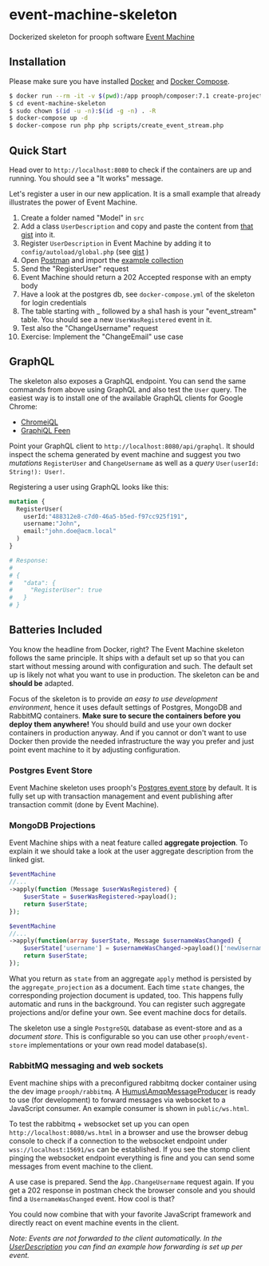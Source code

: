 # event-machine-skeleton
Dockerized skeleton for prooph software [Event Machine](https://github.com/proophsoftware/event-machine)

## Installation
Please make sure you have installed [Docker](https://docs.docker.com/engine/installation/ "Install Docker") and [Docker Compose](https://docs.docker.com/compose/install/ "Install Docker Compose").

```bash
$ docker run --rm -it -v $(pwd):/app prooph/composer:7.1 create-project proophsoftware/event-machine-skeleton
$ cd event-machine-skeleton
$ sudo chown $(id -u -n):$(id -g -n) . -R
$ docker-compose up -d
$ docker-compose run php php scripts/create_event_stream.php
```
## Quick Start

Head over to `http://localhost:8080` to check if the containers are up and running.
You should see a "It works" message.

Let's register a user in our new application. It is a small example that already illustrates the power of Event Machine.

1. Create a folder named "Model" in `src`
2. Add a class `UserDescription` and copy and paste the content from [that gist](https://gist.github.com/codeliner/20c3944195d0c60ceb2a4bbe6d3d2638#file-userdescription-php) into it.
3. Register `UserDescription` in Event Machine by adding it to `config/autoload/global.php` (see [gist](https://gist.github.com/codeliner/20c3944195d0c60ceb2a4bbe6d3d2638#file-global-php) )
4. Open [Postman](https://www.getpostman.com/) and import the [example collection](https://gist.github.com/codeliner/20c3944195d0c60ceb2a4bbe6d3d2638#file-eventmachine_example-postman_collection-json)
5. Send the "RegisterUser" request
6. Event Machine should return a 202 Accepted response with an empty body
7. Have a look at the postgres db, see `docker-compose.yml` of the skeleton for login credentials
8. The table starting with _ followed by a sha1 hash is your "event_stream" table. You should see a new `UserWasRegistered` event in it.
9. Test also the "ChangeUsername" request
10. Exercise: Implement the "ChangeEmail" use case

## GraphQL 
The skeleton also exposes a GraphQL endpoint. You can send the same commands from above using GraphQL and also test the `User` query.
The easiest way is to install one of the available GraphQL clients for Google Chrome:

- [ChromeiQL](https://chrome.google.com/webstore/detail/chromeiql/fkkiamalmpiidkljmicmjfbieiclmeij)
- [GraphiQL Feen](https://chrome.google.com/webstore/detail/graphiql-feen/mcbfdonlkfpbfdpimkjilhdneikhfklp)

Point your GraphQL client to `http://localhost:8080/api/graphql`. It should inspect the schema generated by event machine and suggest you
two *mutations* `RegisterUser` and `ChangeUsername` as well as a *query* `User(userId: String!): User!`.

Registering a user using GraphQL looks like this:

```graphql
mutation {
  RegisterUser(
    userId:"488312e8-c7d0-46a5-b5ed-f97cc925f191",
    username:"John",
    email:"john.doe@acm.local"
  )
}

# Response:
#
# {
#   "data": {
#     "RegisterUser": true
#   }
# }
```

## Batteries Included

You know the headline from Docker, right?
The Event Machine skeleton follows the same principle. It ships with a default set up so that you can start without messing around with configuration and such.
The default set up is likely not what you want to use in production. The skeleton can be and **should be** adapted.

Focus of the skeleton is to provide *an easy to use development environment*, hence it uses default settings of Postgres, MongoDB and RabbitMQ containers.
**Make sure to secure the containers before you deploy them anywhere!** You should build and use your own docker containers in production anyway.
And if you cannot or don't want to use Docker then provide the needed infrastructure the way you prefer and just point event machine to it by adjusting configuration.

### Postgres Event Store

Event Machine skeleton uses prooph's [Postgres event store](https://github.com/prooph/pdo-event-store) by default. 
It is fully set up with transaction management and event publishing after transaction commit (done by Event Machine).
 
### MongoDB Projections

Event Machine ships with a neat feature called **aggregate projection**. To explain it we should take a look at the user aggregate description from
the linked gist.

```php
$eventMachine
//...
->apply(function (Message $userWasRegistered) {
    $userState = $userWasRegistered->payload();
    return $userState;
});

$eventMachine
//...
->apply(function(array $userState, Message $usernameWasChanged) {
    $userState['username'] = $usernameWasChanged->payload()['newUsername'];
    return $userState;
});
```
What you return as `state` from an aggregate `apply` method is persisted by the `aggregate_projection` as a document.
Each time `state` changes, the corresponding projection document is updated, too. This happens fully automatic and runs
in the background. You can register such aggregate projections and/or define your own. See event machine docs for details.

The skeleton use a single `PostgreSQL` database as event-store and as a *document store*. This is configurable so you can use
other `prooph/event-store` implementations or your own read model database(s).

### RabbitMQ messaging and web sockets

Event machine ships with a preconfigured rabbitmq docker container using the dev image `prooph/rabbitmq`.
A [Humus\AmqpMessageProducer](https://github.com/prooph/humus-amqp-producer) is ready to use (for development) to forward messages
via websocket to a JavaScript consumer. An example consumer is shown in `public/ws.html`.

To test the rabbitmq + websocket set up you can open `http://localhost:8080/ws.html` in a browser and use the browser debug console
to check if a connection to the websocket endpoint under `wss://localhost:15691/ws` can be established.
If you see the stomp client pinging the websocket endpoint everything is fine and you can send some messages from event machine to the client.

A use case is prepared. Send the `Àpp.ChangeUsername` request again. If you get a 202 response in postman check the browser console
and you should find a `UsernameWasChanged` event. How cool is that?

You could now combine that with your favorite JavaScript framework and directly react on event machine events in the client.

*Note: Events are not forwarded to the client automatically. In the [UserDescription](https://gist.github.com/codeliner/20c3944195d0c60ceb2a4bbe6d3d2638#file-userdescription-php-L79) you can find an example how forwarding is set up per event.*
